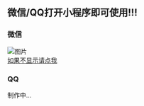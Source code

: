 ## 微信/QQ打开小程序即可使用!!!
### 微信
![图片](//images.weserv.nl/?url=https://i0.hdslb.com/bfs/article/21b783e383d16b2b66468cf6655b9d517e777112.jpg )  
[如果不显示请点我](//images.weserv.nl/?url=https://i0.hdslb.com/bfs/article/21b783e383d16b2b66468cf6655b9d517e777112.jpg )  
### QQ
制作中...